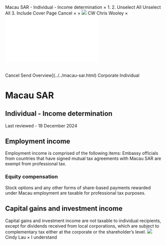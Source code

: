 Macau SAR - Individual - Income determination
×
1.
2.
Unselect All
Unselect All
3.
Include Cover Page
Cancel
×
×
![](../../-/media/world-wide-tax-summaries/attachments/global---chris-wooley.ashx%3Frev=ac5e5f3223b34096b1afc2a6009c7320&revision=ac5e5f32-23b3-4096-b1af-c2a6009c7320&hash=859B7ADC84DC2CBEC9760E9E6EE7DE6D0A8BFCDF)
CW
Chris Wooley
×
![](income-determination.html)
######
Cancel
Send
Overview](../../macau-sar.html)
Corporate
Individual
# Macau SAR
## Individual - Income determination
Last reviewed - 18 December 2024
## Employment income
Employment income is comprised of the following items:
Embassy officials from countries that have signed mutual tax agreements with Macau SAR are exempt from professional tax.
### Equity compensation
Stock options and any other forms of share-based payments rewarded under Macau employment are taxable for professional tax purposes.
## Capital gains and investment income
Capital gains and investment income are not taxable to individual recipients, except for dividends received from local corporations, which are subject to complementary tax either at the corporate or the shareholder’s level.
![](../../-/media/world-wide-tax-summaries/macausarcindy-lauwhatsapp-image-20240902-at-33518-pmjpeg20241217230413757.ashx%3Frev=e133fd4822dd4795834e9d1ee294713d&revision=e133fd48-22dd-4795-834e-9d1ee294713d&hash=A86D1CDE31EAB3F2789A00AE2104260A78ECA390)
Cindy Lau
×
I understand